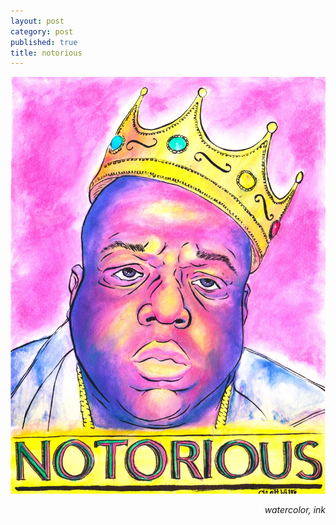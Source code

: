 ```yaml
---
layout: post
category: post
published: true
title: notorious
---
```

![notorious](/media/notorious-1200w.jpeg)
<!--more-->
<span class='date' style='float:right;'>*watercolor, ink*</span>  
  
  
  